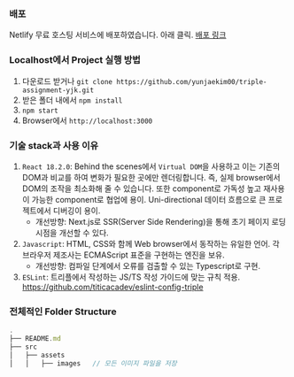 ### 배포

Netlify 무료 호스팅 서비스에 배포하였습니다. 아래 클릭.
<a href='https://scintillating-elf-6ad26c.netlify.app/' target='_blank'>배포 링크</a>

### Localhost에서 Project 실행 방법

1. 다운로드 받거나 `git clone https://github.com/yunjaekim00/triple-assignment-yjk.git`
2. 받은 폴더 내에서 `npm install`
3. `npm start`
4. Browser에서 `http://localhost:3000`

### 기술 stack과 사용 이유

1. `React 18.2.0`: Behind the scenes에서 `Virtual DOM`을 사용하고 이는 기존의 DOM과 비교를 하여 변화가 필요한 곳에만 렌더링합니다. 즉, 실제 browser에서 DOM의 조작을 최소화해 줄 수 있습니다. 또한 component로 가독성 높고 재사용이 가능한 component로 협업에 용이. Uni-directional 데이터 흐름으로 큰 프로젝트에서 디버깅이 용이.
   - 개선방향: Next.js로 SSR(Server Side Rendering)을 통해 초기 페이지 로딩 시점을 개선할 수 있다.
2. `Javascript`: HTML, CSS와 함께 Web browser에서 동작하는 유일한 언어. 각 브라우저 제조사는 ECMAScript 표준을 구현하는 엔진을 보유.
   - 개선방향: 컴파일 단계에서 오류를 검출할 수 있는 Typescript로 구현.
3. `ESLint`: 트리플에서 작성하는 JS/TS 작성 가이드에 맞는 규칙 적용.
   https://github.com/titicacadev/eslint-config-triple

### 전체적인 Folder Structure

```js
.
├── README.md
├── src
│   ├── assets
│   │   ├── images   // 모든 이미지 파일을 저장

```
